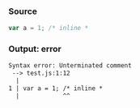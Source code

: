 ### Source
```js check-format:no
var a = 1; /* inline *
```

### Output: error
```txt
Syntax error: Unterminated comment
 --> test.js:1:12
  |
1 | var a = 1; /* inline *
  |            ^^ 
```
